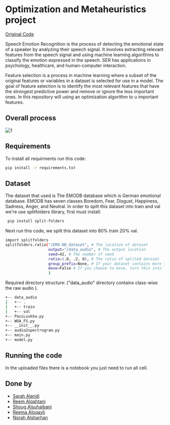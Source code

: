 # Optimization and Metaheuristics project

[Original Code](https://github.com/soumitri2001/Wrapper-Filter-Speech-Emotion-Recognition)

Speech Emotion Recognition is the process of detecting the emotional state of a speaker by analyzing their speech signal. It involves extracting relevant features from the speech signal and using machine learning algorithms to classify the emotion expressed in the speech. SER has applications in psychology, healthcare, and human-computer interaction.

Feature selection is a process in machine learning where a subset of the original features or variables in a dataset is selected for use in a model. The goal of feature selection is to identify the most relevant features that have the strongest predictive power and remove or ignore the less important ones. In this repository will using an optimization algorithm to u important features.

## Overall process 
![1](https://b.top4top.io/p_2702bzsgh1.png)
## Requirements
To install all requirments run this code:
```bash
pip install -r requirements.txt
```
## Dataset
The dataset that used is The EMODB database which is German emotional database. EMODB has seven classes Boredom, Fear, Disgust, Happiness, Sadness, Anger, and Neutral. In order to spilt this dataset into train and val we're use splitfolders library, first must install: 
```bash
 pip install split-folders
 ```
Next run this code, we spilt this dataset into 80% train 20% val.
```bash
import splitfolders
splitfolders.ratio("/EMO-DB_dataset", # The location of dataset
                   output="/data_audio", # The output location
                   seed=42, # The number of seed
                   ratio=(.8, .2, 0), # The ratio of splited dataset
                   group_prefix=None, # If your dataset contains more than one file like ".jpg", ".pdf", etc
                   move=False # If you choose to move, turn this into True
                   )
```
Required directory structure: ("data_audio" directory contains class-wise the raw audio ).
```bash
+-- data_audio
|   +-- .
|   +-- train
|   +-- val
+-- PasiLuukka.py
+-- WOA_FS.py
+-- __init__.py
+-- audio2spectrogram.py
+-- main.py
+-- model.py
```
## Running the code 
In the uploaded files there is a notebook you just need to run all cell.

## Done by
- [Sarah Alaridi](https://github.com/alaridisarah)
- [Reem Alqahtani](https://github.com/reemabdulmohsen)
- [Shoug Alsuhaibani](https://github.com/alsuhaibanishoug)
- [Reema Aloqayli](https://github.com/Roqayli)
- [Norah Alsharhan](https://github.com/Noraty)



